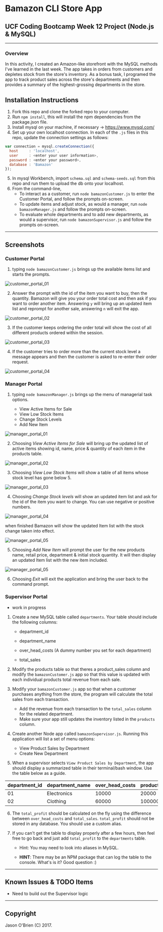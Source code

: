 # Bamazon CLI Store App

## UCF Coding Bootcamp Week 12 Project (Node.js & MySQL)

---

### Overview

In this activity, I created an Amazon-like storefront with the MySQL methods I've learned in the last week. The app takes in orders from customers and depletes stock from the store's inventory. As a bonus task, I programed the app to track product sales across the store's departments and then provides a summary of the highest-grossing departments in the store.

## Installation Instructions

1. Fork this repo and clone the forked repo to your computer.
2. Run `npm install`, this will install the npm dependencies from the package.json file.
3. Install mysql on your machine, if necessary -> https://www.mysql.com/
4. Set up your own localhost connection. In each of the `.js` files in this repo, update the connection settings as follows:

```javascript
var connection = mysql.createConnection({
  host     : 'localhost',
  user     : <enter your user information>,
  password : <enter your password>,
  database : 'Bamazon'
});
```

5. In mysql Workbench, import `schema.sql` and `schema-seeds.sql` from this repo and run them to upload the db onto your localhost.
6. From the command-line,
	* To interact as a customer, run `node bamazonCustomer.js` to enter the Customer Portal, and follow the prompts on-screen.
	* To update items and adjust stock, as would a manager, run `node bamazonManager.js` and follow the prompts on-screen.
	* To evaluate whole departments and to add new departments, as would a supervisor, run `node bamazonSupervisor.js` and follow the prompts on-screen.

---

## Screenshots

### Customer Portal

1. typing `node bamazonCustomer.js` brings up the available items list and starts the prompts.

![customer_portal_01](images/customer_portal_01.jpg)

2. Answer the prompt with the id of the item you want to buy, then the quantity. Bamazon will give you your order total cost and then ask if you want to order another item. Answering `y` will bring up an updated item list and reprompt for another sale, answering `n` will exit the app.

![customer_portal_02](images/customer_portal_02.jpg)

3. If the customer keeps ordering the order total will show the cost of all different products ordered within the session.

![customer_portal_03](images/customer_portal_03.jpg)

4. If the customer tries to order more than the current stock level a message appears and then the customer is asked to re-enter their order request.

![customer_portal_04](images/customer_portal_04.jpg)

### Manager Portal

1. typing `node bamazonManager.js` brings up the menu of managerial task options.

      * View Active Items for Sale
      * View Low Stock Items
      * Change Stock Levels
      * Add New Item

![manager_portal_01](images/manager_portal_01.jpg)

2. Choosing _View Active Items for Sale_ will bring up the updated list of active items showing id, name, price & quantity of each item in the products table.

![manager_portal_02](images/manager_portal_02.jpg)

3. Choosing _View Low Stock Items_ will show a table of all items whose stock level has gone below 5.

![manager_portal_03](images/manager_portal_03.jpg)

4. Choosing _Change Stock levels_ will show an updated item list and ask for the id of the item you want to change. You can use negative or positive numbers.

![manager_portal_04](images/manager_portal_04.jpg)

when finished Bamazon will show the updated Item list with the stock change taken into effect.

![manager_portal_05](images/manager_portal_05.jpg)

5. Choosing _Add New Item_ will prompt the user for the new products name, retail price, department & initial stock quantity. It will then display an updated Item list with the new item included.

![manager_portal_05](images/manager_portal_05.jpg)

6. Choosing _Exit_ will exit the application and bring the user back to the command prompt.

### Supervisor Portal

* work in progress

1. Create a new MySQL table called `departments`. Your table should include the following columns:

   * department_id

   * department_name

   * over_head_costs (A dummy number you set for each department)

   * total_sales

2. Modify the products table so that theres a product_sales column and modify the `bamazonCustomer.js` app so that this value is updated with each individual products total revenue from each sale.

3. Modify your `bamazonCustomer.js` app so that when a customer purchases anything from the store, the program will calculate the total sales from each transaction.

   * Add the revenue from each transaction to the `total_sales` column for the related department.
   * Make sure your app still updates the inventory listed in the `products` column.

4. Create another Node app called `bamazonSupervisor.js`. Running this application will list a set of menu options:

   * View Product Sales by Department
   * Create New Department

5. When a supervisor selects `View Product Sales by Department`, the app should display a summarized table in their terminal/bash window. Use the table below as a guide.

| department_id | department_name | over_head_costs | product_sales | total_profit |
| ------------- | --------------- | --------------- | ------------- | ------------ |
| 01            | Electronics     | 10000           | 20000         | 10000        |
| 02            | Clothing        | 60000           | 100000        | 40000        |

6. The `total_profit` should be calculated on the fly using the difference between `over_head_costs` and `total_sales`. `total_profit` should not be stored in any database. You should use a custom alias.

7. If you can't get the table to display properly after a few hours, then feel free to go back and just add `total_profit` to the `departments` table.

   * Hint: You may need to look into aliases in MySQL.

   * **HINT**: There may be an NPM package that can log the table to the console. What's is it? Good question :)

- - -
## Known Issues & TODO Items

  * Need to build out the Supervisor logic

- - -

## Copyright

Jason O'Brien (C) 2017.
